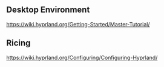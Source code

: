 ## Desktop Environment
https://wiki.hyprland.org/Getting-Started/Master-Tutorial/

## Ricing
https://wiki.hyprland.org/Configuring/Configuring-Hyprland/
